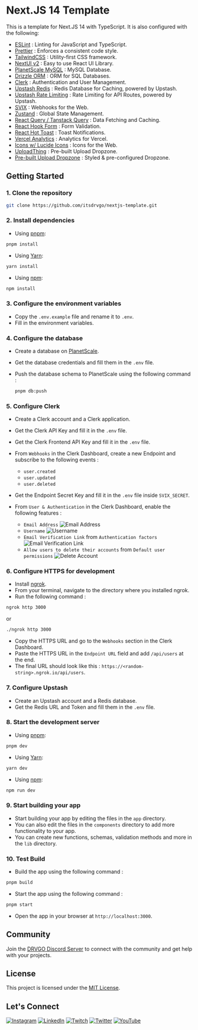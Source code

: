# **Next.JS 14 Template**

This is a template for Next.JS 14 with TypeScript. It is also configured with the following:

-   [ESLint](https://eslint.org/) : Linting for JavaScript and TypeScript.
-   [Prettier](https://prettier.io/) : Enforces a consistent code style.
-   [TailwindCSS](https://tailwindcss.com/) : Utility-first CSS framework.
-   [NextUI v2](https://nextui.org/) : Easy to use React UI Library.
-   [PlanetScale MySQL](https://planetscale.com/) : MySQL Database.
-   [Drizzle ORM](https://orm.drizzle.team/) : ORM for SQL Databases.
-   [Clerk](https://clerk.dev/) : Authentication and User Management.
-   [Upstash Redis](https://upstash.com/) : Redis Database for Caching, powered by Upstash.
-   [Upstash Rate Limiting](https://upstash.com/) : Rate Limiting for API Routes, powered by Upstash.
-   [SVIX](https://svix.com/) : Webhooks for the Web.
-   [Zustand](https://zustand-demo.pmnd.rs/) : Global State Management.
-   [React Query / Tanstack Query](https://tanstack.com/query/latest) : Data Fetching and Caching.
-   [React Hook Form](https://react-hook-form.com/) : Form Validation.
-   [React Hot Toast](https://react-hot-toast.com/) : Toast Notifications.
-   [Vercel Analytics](https://vercel.com/docs/analytics) : Analytics for Vercel.
-   [Icons w/ Lucide Icons](https://lucide.dev/) : Icons for the Web.
-   [UploadThing](https://uploadthing.com/) : Pre-built Upload Dropzone.
-   [Pre-built Upload Dropzone](https://react-dropzone.js.org/) : Styled & pre-configured Dropzone.

## Getting Started

### 1. Clone the repository

```bash
git clone https://github.com/itsdrvgo/nextjs-template.git
```

### 2. Install dependencies

-   Using [pnpm](https://pnpm.io/):

```bash
pnpm install
```

-   Using [Yarn](https://yarnpkg.com/):

```bash
yarn install
```

-   Using [npm](https://www.npmjs.com/):

```bash
npm install
```

### 3. Configure the environment variables

-   Copy the `.env.example` file and rename it to `.env`.
-   Fill in the environment variables.

### 4. Configure the database

-   Create a database on [PlanetScale](https://planetscale.com/).
-   Get the database credentials and fill them in the `.env` file.
-   Push the database schema to PlanetScale using the following command :

    ```bash
    pnpm db:push
    ```

### 5. Configure Clerk

-   Create a Clerk account and a Clerk application.
-   Get the Clerk API Key and fill it in the `.env` file.
-   Get the Clerk Frontend API Key and fill it in the `.env` file.
-   From `Webhooks` in the Clerk Dashboard, create a new Endpoint and subscribe to the following events :

    -   `user.created`
    -   `user.updated`
    -   `user.deleted`

-   Get the Endpoint Secret Key and fill it in the `.env` file inside `SVIX_SECRET`.
-   From `User & Authentication` in the Clerk Dashboard, enable the following features :

    -   `Email Address`
        ![Email Address](./public/images/email_auth.png)
    -   `Username`
        ![Username](./public/images/username_auth.png)
    -   `Email Verification Link` from `Authentication factors`
        ![Email Verification Link](public/images/email_link_auth.png)
    -   `Allow users to delete their accounts` from `Default user permissions`
        ![Delete Account](./public/images/delete_account_auth.png)

### 6. Configure HTTPS for development

-   Install [ngrok](https://ngrok.com/).
-   From your terminal, navigate to the directory where you installed ngrok.
-   Run the following command :

```bash
ngrok http 3000
```

or

```bash
./ngrok http 3000
```

-   Copy the HTTPS URL and go to the `Webhooks` section in the Clerk Dashboard.
-   Paste the HTTPS URL in the `Endpoint URL` field and add `/api/users` at the end.
-   The final URL should look like this : `https://<random-string>.ngrok.io/api/users`.

### 7. Configure Upstash

-   Create an Upstash account and a Redis database.
-   Get the Redis URL and Token and fill them in the `.env` file.

### 8. Start the development server

-   Using [pnpm](https://pnpm.io/):

```bash
pnpm dev
```

-   Using [Yarn](https://yarnpkg.com/):

```bash
yarn dev
```

-   Using [npm](https://www.npmjs.com/):

```bash
npm run dev
```

### 9. Start building your app

-   Start building your app by editing the files in the `app` directory.
-   You can also edit the files in the `components` directory to add more functionality to your app.
-   You can create new functions, schemas, validation methods and more in the `lib` directory.

### 10. Test Build

-   Build the app using the following command :

```bash
pnpm build
```

-   Start the app using the following command :

```bash
pnpm start
```

-   Open the app in your browser at `http://localhost:3000`.

## Community

Join the [DRVGO Discord Server](https://itsdrvgo.me/support) to connect with the community and get help with your projects.

## License

This project is licensed under the [MIT License](LICENSE).

## Let's Connect

[![Instagram](https://img.shields.io/badge/Instagram-%23E4405F.svg?logo=Instagram&logoColor=white)](https://instagram.com/itsdrvgo)
[![LinkedIn](https://img.shields.io/badge/LinkedIn-%230077B5.svg?logo=linkedin&logoColor=white)](https://linkedin.com/in/itsdrvgo)
[![Twitch](https://img.shields.io/badge/Twitch-%239146FF.svg?logo=Twitch&logoColor=white)](https://twitch.tv/itsdrvgo)
[![Twitter](https://img.shields.io/badge/Twitter-%231DA1F2.svg?logo=Twitter&logoColor=white)](https://twitter.com/itsdrvgo)
[![YouTube](https://img.shields.io/badge/YouTube-%23FF0000.svg?logo=YouTube&logoColor=white)](https://youtube.com/@itsdrvgodev)
